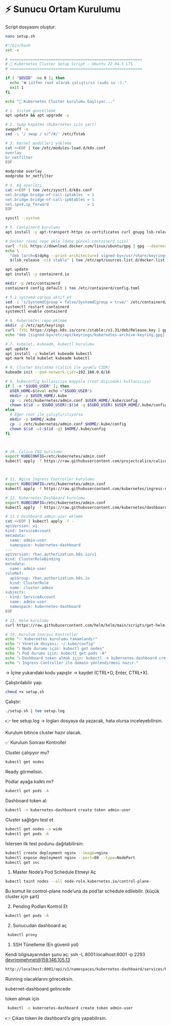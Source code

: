 # ⚡ Sunucu Ortam Kurulumu

Script dosyasını oluştur:

```bash
nano setup.sh
```

```bash
#!/bin/bash
set -e

# ==========================================================
# 🚀 Kubernetes Cluster Setup Script - Ubuntu 22.04.5 LTS
# ==========================================================

if [ "$EUID" -ne 0 ]; then
  echo "❌ Lütfen root olarak çalıştırın (sudo su -)."
  exit 1
fi

echo "🚀 Kubernetes Cluster kurulumu başlıyor..."

# 1. Sistem güncelleme
apt update && apt upgrade -y

# 2. Swap kapatma (Kubernetes için şart)
swapoff -a
sed -i '/ swap / s/^/#/' /etc/fstab

# 3. Kernel modülleri yükleme
cat <<EOF | tee /etc/modules-load.d/k8s.conf
overlay
br_netfilter
EOF

modprobe overlay
modprobe br_netfilter

# 4. Ağ ayarları
cat <<EOF | tee /etc/sysctl.d/k8s.conf
net.bridge.bridge-nf-call-iptables  = 1
net.bridge.bridge-nf-call-ip6tables = 1
net.ipv4.ip_forward                 = 1
EOF

sysctl --system

# 5. Containerd kurulumu
apt install -y apt-transport-https ca-certificates curl gnupg lsb-release

# Docker resmi repo ekle (daha güncel containerd için)
curl -fsSL https://download.docker.com/linux/ubuntu/gpg | gpg --dearmor -o /usr/share/keyrings/docker-archive-keyring.gpg
echo \
  "deb [arch=$(dpkg --print-architecture) signed-by=/usr/share/keyrings/docker-archive-keyring.gpg] https://download.docker.com/linux/ubuntu \
  $(lsb_release -cs) stable" | tee /etc/apt/sources.list.d/docker.list > /dev/null

apt update
apt install -y containerd.io

mkdir -p /etc/containerd
containerd config default | tee /etc/containerd/config.toml

# 5.1 systemd cgroup aktif et
sed -i 's/SystemdCgroup = false/SystemdCgroup = true/' /etc/containerd/config.toml
systemctl restart containerd
systemctl enable containerd

# 6. Kubernetes repo ekleme
mkdir -p /etc/apt/keyrings
curl -fsSL https://pkgs.k8s.io/core:/stable:/v1.31/deb/Release.key | gpg --dearmor -o /etc/apt/keyrings/kubernetes-archive-keyring.gpg
echo "deb [signed-by=/etc/apt/keyrings/kubernetes-archive-keyring.gpg] https://pkgs.k8s.io/core:/stable:/v1.31/deb/ /" | tee /etc/apt/sources.list.d/kubernetes.list

# 7. kubelet, kubeadm, kubectl kurulumu
apt update
apt install -y kubelet kubeadm kubectl
apt-mark hold kubelet kubeadm kubectl

# 8. Cluster başlatma (Calico ile uyumlu CIDR)
kubeadm init --pod-network-cidr=192.168.0.0/16

# 9. kubeconfig kullanıcıya kopyala (root dışındaki kullanıcıya)
if [ -n "$SUDO_USER" ]; then
  USER_HOME=$(eval echo ~"$SUDO_USER")
  mkdir -p $USER_HOME/.kube
  cp -i /etc/kubernetes/admin.conf $USER_HOME/.kube/config
  chown $(id -u $SUDO_USER):$(id -g $SUDO_USER) $USER_HOME/.kube/config
else
  # Eğer root ile çalıştırılıyorsa
  mkdir -p $HOME/.kube
  cp -i /etc/kubernetes/admin.conf $HOME/.kube/config
  chown $(id -u):$(id -g) $HOME/.kube/config
fi



# 10. Calico CNI kurulumu
export KUBECONFIG=/etc/kubernetes/admin.conf
kubectl apply -f https://raw.githubusercontent.com/projectcalico/calico/v3.28.0/manifests/calico.yaml



# 11. Nginx Ingress Controller kurulumu
export KUBECONFIG=/etc/kubernetes/admin.conf
kubectl apply -f https://raw.githubusercontent.com/kubernetes/ingress-nginx/main/deploy/static/provider/cloud/deploy.yaml

# 12. Kubernetes Dashboard kurulumu
export KUBECONFIG=/etc/kubernetes/admin.conf
kubectl apply -f https://raw.githubusercontent.com/kubernetes/dashboard/v2.7.0/aio/deploy/recommended.yaml

# 12.1 Dashboard admin-user ekleme
cat <<EOF | kubectl apply -f -
apiVersion: v1
kind: ServiceAccount
metadata:
  name: admin-user
  namespace: kubernetes-dashboard
---
apiVersion: rbac.authorization.k8s.io/v1
kind: ClusterRoleBinding
metadata:
  name: admin-user
roleRef:
  apiGroup: rbac.authorization.k8s.io
  kind: ClusterRole
  name: cluster-admin
subjects:
- kind: ServiceAccount
  name: admin-user
  namespace: kubernetes-dashboard
EOF

# 13. Helm kurulumu
curl https://raw.githubusercontent.com/helm/helm/main/scripts/get-helm-3 | bash

# 14. Kurulum Sonrası Kontroller
echo "✅ Kubernetes kurulumu tamamlandı!"
echo "ℹ️ Yönetim dosyası: ~/.kube/config"
echo "ℹ️ Node durumu için: kubectl get nodes"
echo "ℹ️ Pod durumu için: kubectl get pods -A"
echo "ℹ️ Dashboard token almak için: kubectl -n kubernetes-dashboard create token admin-user"
echo "ℹ️ Ingress Controller ile domain yönlendirmesi hazır."

```

→ İçine yukarıdaki kodu yapıştır → kaydet (CTRL+O, Enter, CTRL+X).

Çalıştırılabilir yap:

```bash
chmod +x setup.sh
```

Çalıştır:

```bash
./setup.sh | tee setup.log
```

👉 tee setup.log → logları dosyaya da yazacak, hata olursa inceleyebilirsin.

Kurulum bitince cluster hazır olacak.

✅ Kurulum Sonrası Kontroller

Cluster çalışıyor mu?

```bash
kubectl get nodes
```

Ready görmelisin.

Podlar ayağa kalktı mı?

```bash
kubectl get pods -A
```

Dashboard token al:

```bash
kubectl -n kubernetes-dashboard create token admin-user
```

Cluster sağlığını test et

```bash
kubectl get nodes -o wide
kubectl get pods -A
```

İstersen ilk test podunu dağıtabilirsin:

```bash
kubectl create deployment nginx --image=nginx
kubectl expose deployment nginx --port=80 --type=NodePort
kubectl get svc
```

1. Master Node’a Pod Schedule Etmeyi Aç

```bash
kubectl taint nodes --all node-role.kubernetes.io/control-plane-
```

Bu komut ile control-plane node’una da pod’lar schedule edilebilir. (küçük cluster için şart)

2. Pending Podları Kontrol Et

```bash
kubectl get pods -A
```

2. Sunucudan dashboard aç

```bash
 kubectl proxy
```

1. SSH Tünelleme (En güvenli yol)

Kendi bilgisayarından şunu aç:
ssh -L 8001:localhost:8001 -p 2293 devrimmehmet@159.146.105.13

```bash
http://localhost:8001/api/v1/namespaces/kubernetes-dashboard/services/https:kubernetes-dashboard:/proxy/#/login
```

Running olacaklarını göreceksin.

kubernet-dashboard gelincede

token almak için

```bash
 kubectl -n kubernetes-dashboard create token admin-user
```

👉 Çıkan token ile dashboard’a giriş yapabilirsin.
